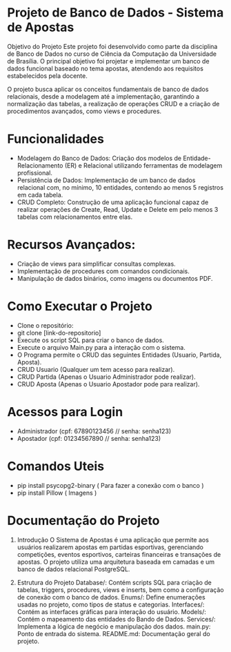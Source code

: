 # Projeto de Banco de Dados - Sistema de Apostas
Objetivo do Projeto
Este projeto foi desenvolvido como parte da disciplina de Banco de Dados no curso de Ciência da Computação da Universidade de Brasília. O principal objetivo foi projetar e implementar um banco de dados funcional baseado no tema apostas, atendendo aos requisitos estabelecidos pela docente.

O projeto busca aplicar os conceitos fundamentais de banco de dados relacionais, desde a modelagem até a implementação, garantindo a normalização das tabelas, a realização de operações CRUD e a criação de procedimentos avançados, como views e procedures.

# Funcionalidades
- Modelagem do Banco de Dados: Criação dos modelos de Entidade-Relacionamento (ER) e Relacional utilizando ferramentas de modelagem profissional.
- Persistência de Dados: Implementação de um banco de dados relacional com, no mínimo, 10 entidades, contendo ao menos 5 registros em cada tabela.
- CRUD Completo: Construção de uma aplicação funcional capaz de realizar operações de Create, Read, Update e Delete em pelo menos 3 tabelas com relacionamentos entre elas.

# Recursos Avançados:
- Criação de views para simplificar consultas complexas.
- Implementação de procedures com comandos condicionais.
- Manipulação de dados binários, como imagens ou documentos PDF.

# Como Executar o Projeto
- Clone o repositório:
- git clone [link-do-repositorio]
- Execute os script SQL para criar o banco de dados.
- Execute o arquivo Main.py para a interação com o sistema.
- O Programa permite o CRUD das seguintes Entidades (Usuario, Partida, Aposta).
- CRUD Usuario (Qualquer um tem acesso para realizar).
- CRUD Partida (Apenas o Usuario Administrador pode realizar).
- CRUD Aposta  (Apenas o Usuario Apostador pode para realizar).

# Acessos para Login
- Administrador (cpf: 67890123456 // senha: senha123)
- Apostador (cpf: 01234567890 // senha: senha123)

# Comandos Uteis
- pip install psycopg2-binary ( Para fazer a conexão com o banco )
- pip install Pillow ( Imagens )

# Documentação do Projeto
1. Introdução
O Sistema de Apostas é uma aplicação que permite aos usuários realizarem apostas em partidas esportivas, 
gerenciando competições, eventos esportivos, carteiras financeiras e transações de apostas. 
O projeto utiliza uma arquitetura baseada em camadas e um banco de dados relacional PostgreSQL.

2. Estrutura do Projeto
Database/: Contém scripts SQL para criação de tabelas, triggers, procedures, views e inserts, bem como a configuração de conexão com o banco de dados.
Enums/: Define enumerações usadas no projeto, como tipos de status e categorias.
Interfaces/: Contém as interfaces gráficas para interação do usuário.
Models/: Contém o mapeamento das entidades do Bando de Dados.
Services/: Implementa a lógica de negócio e manipulação dos dados.
main.py: Ponto de entrada do sistema.
README.md: Documentação geral do projeto.